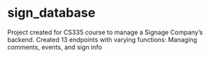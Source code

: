 # sign_database
Project created for CS335 course to manage a Signage Company’s backend. Created 13 endpoints with varying functions: Managing comments, events, and sign info
